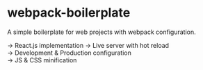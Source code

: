 # webpack-boilerplate
A simple boilerplate for web projects with webpack configuration.

-> React.js implementation 
-> Live server with hot reload  
-> Development & Production configuration  
-> JS & CSS minification  
